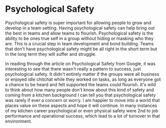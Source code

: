 # Psychological Safety

Psychological safety is super important for allowing people to grow and develop in a team setting. Having psychological safety can help bring out the best in teams and allow teams to flourish. Psychological safety is the ability to be ones true self in a group without hiding or masking who they are. This is a crucial step in team development and bond building. Teams that don't have psychological safety might be all right in the short term but in the long term they will suffer and struggle. 

In reading through the article on Psychological Safety from Google, it was interesting to see that there wasn't really a pattern to success, just psychological safety. It didn't entirely matter if the groups were all business or enjoyed idle chitchat while they worked on tasks, as long as everyone got a chance to be heard and felt supported the teams could flourish. It's wild to think about how many people don't know about this kind of safety and coming from a kitchen background I can tell you that psychological safety was rarely if ever a concern or worry. I am happier to move into a world that places value on these aspects and hope it will continue. In many instances of my kitchen career psychological or even physical safety were 2nd to job performance and operational success, which lead to a lot of turnover in that environment.